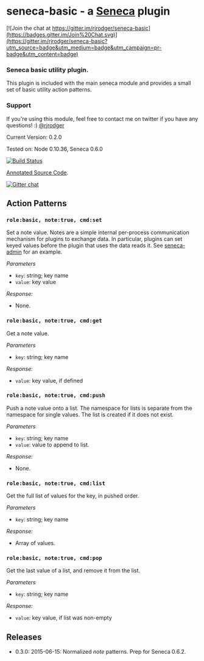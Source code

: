 # seneca-basic - a [Seneca](http://senecajs.org) plugin

[![Join the chat at https://gitter.im/rjrodger/seneca-basic](https://badges.gitter.im/Join%20Chat.svg)](https://gitter.im/rjrodger/seneca-basic?utm_source=badge&utm_medium=badge&utm_campaign=pr-badge&utm_content=badge)

### Seneca basic utility plugin. 

This plugin is included with the main seneca module and provides a
small set of basic utility action patterns.


### Support

If you're using this module, feel free to contact me on twitter if you
have any questions! :) [@rjrodger](http://twitter.com/rjrodger)

Current Version: 0.2.0

Tested on: Node 0.10.36, Seneca 0.6.0

[![Build Status](https://travis-ci.org/rjrodger/seneca-basic.png?branch=master)](https://travis-ci.org/rjrodger/seneca-basic)

[Annotated Source Code](http://rjrodger.github.io/seneca-basic/doc/basic.html).

[![Gitter chat](https://badges.gitter.im/rjrodger/seneca-basic.png)](https://gitter.im/rjrodger/seneca-basic)



## Action Patterns

### `role:basic, note:true, cmd:set`

Set a note value. Notes are a simple internal per-process
communication mechanism for plugins to exchange data. In particular,
plugins can set keyed values before the plugin that uses the data
reads it. See [seneca-admin](/rjrodger/seneca-admin) for an example.

_Parameters_
 
   * `key`:   string; key name
   * `value`: key value

_Response:_

   * None.


### `role:basic, note:true, cmd:get`

Get a note value.

_Parameters_
 
   * `key`:   string; key name

_Response:_

   * `value`: key value, if defined


### `role:basic, note:true, cmd:push`

Push a note value onto a list. The namespace for lists is separate
from the namespace for single values. The list is created if it does not exist.

_Parameters_
 
   * `key`: string; key name
   * `value`: value to append to list.

_Response:_

   * None.


### `role:basic, note:true, cmd:list`

Get the full list of values for the key, in pushed order.

_Parameters_
 
   * `key`: string; key name

_Response:_

   * Array of values.


### `role:basic, note:true, cmd:pop`

Get the last value of a list, and remove it from the list.

_Parameters_
 
   * `key`: string; key name

_Response:_

   * `value`: key value, if list was non-empty


## Releases

   * 0.3.0: 2015-06-15: Normalized _note_ patterns. Prep for Seneca 0.6.2.






